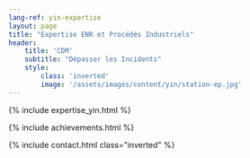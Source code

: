 ```yaml
---
lang-ref: yin-expertise
layout: page
title: "Expertise ENR et Procédés Industriels"
header:
    title: 'CDM'
    subtitle: "Dépasser les Incidents"
    style:
        class: 'inverted'
        image: '/assets/images/content/yin/station-ep.jpg'
---
```


{% include expertise_yin.html %}

{% include achievements.html %}

{% include contact.html class="inverted" %}
